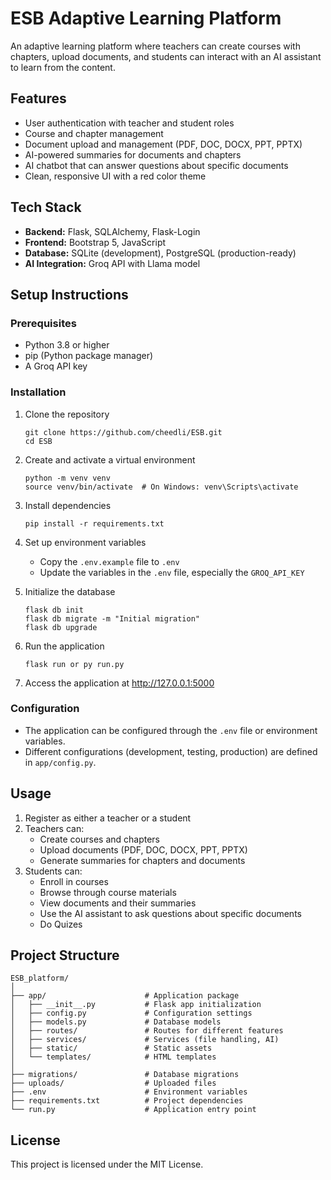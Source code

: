 # ESB Adaptive Learning Platform

An adaptive learning platform where teachers can create courses with chapters, upload documents, and students can interact with an AI assistant to learn from the content.

## Features

- User authentication with teacher and student roles
- Course and chapter management
- Document upload and management (PDF, DOC, DOCX, PPT, PPTX)
- AI-powered summaries for documents and chapters
- AI chatbot that can answer questions about specific documents
- Clean, responsive UI with a red color theme

## Tech Stack

- **Backend:** Flask, SQLAlchemy, Flask-Login
- **Frontend:** Bootstrap 5, JavaScript
- **Database:** SQLite (development), PostgreSQL (production-ready)
- **AI Integration:** Groq API with Llama model

## Setup Instructions

### Prerequisites

- Python 3.8 or higher
- pip (Python package manager)
- A Groq API key

### Installation

1. Clone the repository
   ```
   git clone https://github.com/cheedli/ESB.git
   cd ESB
   ```

2. Create and activate a virtual environment
   ```
   python -m venv venv
   source venv/bin/activate  # On Windows: venv\Scripts\activate
   ```

3. Install dependencies
   ```
   pip install -r requirements.txt
   ```

4. Set up environment variables
   - Copy the `.env.example` file to `.env`
   - Update the variables in the `.env` file, especially the `GROQ_API_KEY`

5. Initialize the database
   ```
   flask db init
   flask db migrate -m "Initial migration"
   flask db upgrade
   ```

6. Run the application
   ```
   flask run or py run.py
   ```

7. Access the application at http://127.0.0.1:5000

### Configuration

- The application can be configured through the `.env` file or environment variables.
- Different configurations (development, testing, production) are defined in `app/config.py`.

## Usage

1. Register as either a teacher or a student
2. Teachers can:
   - Create courses and chapters
   - Upload documents (PDF, DOC, DOCX, PPT, PPTX)
   - Generate summaries for chapters and documents
3. Students can:
   - Enroll in courses
   - Browse through course materials
   - View documents and their summaries
   - Use the AI assistant to ask questions about specific documents
   - Do Quizes

## Project Structure

```
ESB_platform/
│
├── app/                      # Application package
│   ├── __init__.py           # Flask app initialization
│   ├── config.py             # Configuration settings
│   ├── models.py             # Database models
│   ├── routes/               # Routes for different features
│   ├── services/             # Services (file handling, AI)
│   ├── static/               # Static assets
│   └── templates/            # HTML templates
│
├── migrations/               # Database migrations
├── uploads/                  # Uploaded files
├── .env                      # Environment variables
├── requirements.txt          # Project dependencies
└── run.py                    # Application entry point
```

## License

This project is licensed under the MIT License.
